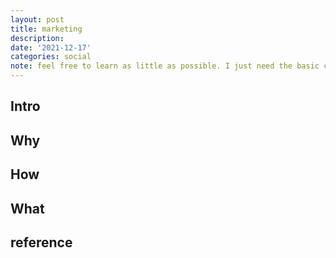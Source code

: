 ```yaml
---
layout: post
title: marketing
description:
date: '2021-12-17'
categories: social
note: feel free to learn as little as possible. I just need the basic concept
---
```


## Intro

## Why

## How

## What

## reference
